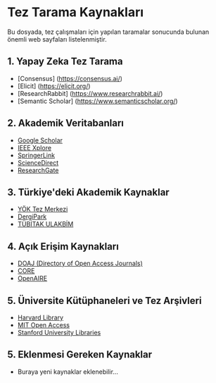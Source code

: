 # Tez Tarama Kaynakları

Bu dosyada, tez çalışmaları için yapılan taramalar sonucunda bulunan önemli web sayfaları listelenmiştir.

## 1. Yapay Zeka Tez Tarama

- [Consensus] (https://consensus.ai/)
- [Elicit] (https://elicit.org/)
- [ResearchRabbit] (https://www.researchrabbit.ai/)
- [Semantic Scholar] (https://www.semanticscholar.org/)

## 2. Akademik Veritabanları
- [Google Scholar](https://scholar.google.com/)
- [IEEE Xplore](https://ieeexplore.ieee.org/)
- [SpringerLink](https://link.springer.com/)
- [ScienceDirect](https://www.sciencedirect.com/)
- [ResearchGate](https://www.researchgate.net/)

## 3. Türkiye'deki Akademik Kaynaklar
- [YÖK Tez Merkezi](https://tez.yok.gov.tr/UlusalTezMerkezi/)
- [DergiPark](https://dergipark.org.tr/)
- [TÜBİTAK ULAKBİM](https://ulakbim.tubitak.gov.tr/)

## 4. Açık Erişim Kaynakları
- [DOAJ (Directory of Open Access Journals)](https://www.doaj.org/)
- [CORE](https://core.ac.uk/)
- [OpenAIRE](https://www.openaire.eu/)

## 5. Üniversite Kütüphaneleri ve Tez Arşivleri
- [Harvard Library](https://library.harvard.edu/)
- [MIT Open Access](https://oatd.org/)
- [Stanford University Libraries](https://library.stanford.edu/)

## 5. Eklenmesi Gereken Kaynaklar
- Buraya yeni kaynaklar eklenebilir...



